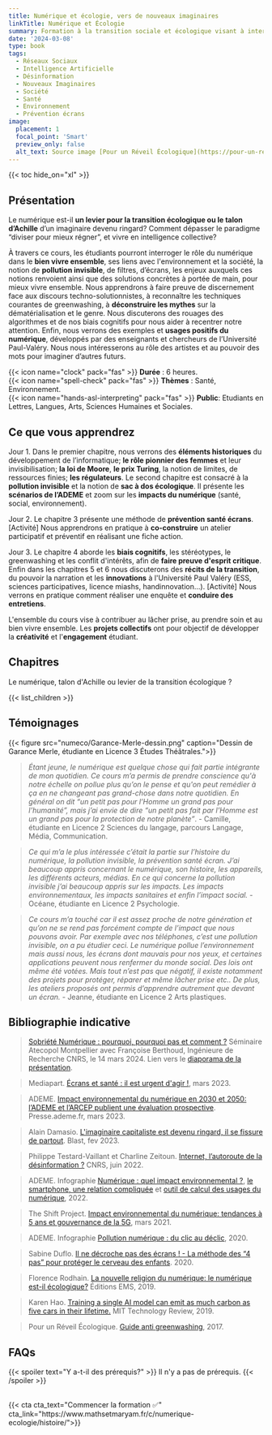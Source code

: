 ```yaml
---
title: Numérique et écologie, vers de nouveaux imaginaires
linkTitle: Numérique et Écologie
summary: Formation à la transition sociale et écologique visant à interroger les impacts du numérique et nos usages pour bien vivre ensemble.
date: '2024-03-08'
type: book
tags:
  - Réseaux Sociaux
  - Intelligence Artificielle
  - Désinformation
  - Nouveaux Imaginaires
  - Société
  - Santé
  - Environnement
  - Prévention écrans
image:
  placement: 1
  focal_point: 'Smart'
  preview_only: false
  alt_text: Source image [Pour un Réveil Écologique](https://pour-un-reveil-ecologique.org/fr/).
---
```


{{< toc hide_on="xl" >}}

## Présentation

Le numérique est-il <b>un levier pour la transition écologique ou le talon d’Achille</b> d’un imaginaire devenu ringard? Comment dépasser le paradigme “diviser pour mieux régner”, et vivre en intelligence collective? 

À travers ce cours, les étudiants pourront interroger le rôle du numérique dans le <b>bien vivre ensemble</b>, ses liens avec l'environnement et la société, la notion de <b>pollution invisible</b>, de filtres, d’écrans, les enjeux auxquels ces notions renvoient ainsi que des solutions concrètes à portée de main, pour mieux vivre ensemble. Nous apprendrons à faire preuve de discernement face aux discours techno-solutionnistes, à reconnaître les techniques courantes de greenwashing, à <b>déconstruire les mythes</b> sur la dématérialisation et le genre. Nous discuterons des rouages des algorithmes et de nos biais cognitifs pour nous aider à recentrer notre attention. Enfin, nous verrons des exemples et <b>usages positifs du numérique</b>, développés par des enseignants et chercheurs de l’Université Paul-Valéry. Nous nous intéresserons au rôle des artistes et au pouvoir des mots pour imaginer d’autres futurs.

{{< icon name="clock" pack="fas" >}} <b>Durée</b> : 6 heures. <br>
{{< icon name="spell-check" pack="fas" >}} <b>Thèmes</b> : Santé, Environnement. <br>
{{< icon name="hands-asl-interpreting" pack="fas" >}} <b>Public</b>: Etudiants en Lettres, Langues, Arts, Sciences Humaines et Sociales.

## Ce que vous apprendrez

Jour 1. Dans le premier chapitre, nous verrons des <b>éléments historiques</b> du développement de l’informatique; <b>le rôle pionnier des femmes</b> et leur invisibilisation; <b>la loi de Moore</b>, <b>le prix Turing</b>, la notion de limites, de ressources finies; <b>les régulateurs</b>.
Le second chapitre est consacré à la <b>pollution invisible</b> et la notion de <b>sac à dos écologique</b>. Il présente les <b>scénarios de l’ADEME</b> et zoom sur les <b>impacts du numérique</b> (santé, social, environnement).

Jour 2. Le chapitre 3 présente une méthode de <b>prévention santé écrans</b>. [Activité] Nous apprendrons en pratique à <b>co-construire</b> un atelier participatif et préventif en réalisant une fiche action.

Jour 3. Le chapitre 4 aborde les <b>biais cognitifs</b>, les stéréotypes, le greenwashing et les conflit d'intérêts, afin de <b>faire preuve d'esprit critique</b>.
Enfin dans les chapitres 5 et 6 nous discuterons des <b>récits de la transition</b>, du pouvoir la narration et les <b>innovations</b> à l'Université Paul Valéry (ESS, sciences participatives, licence miashs, handinnovation...).  [Activité] Nous verrons en pratique comment réaliser une enquête et <b>conduire des entretiens</b>.

L'ensemble du cours vise à contribuer au lâcher prise, au prendre soin et au bien vivre ensemble. 
Les <b>projets collectifs</b> ont pour objectif de développer la <b>créativité</b> et l'<b>engagement</b> étudiant.

## Chapitres

Le numérique, talon d'Achille ou levier de la transition écologique ? 

{{< list_children >}}

## Témoignages

{{< figure src="numeco/Garance-Merle-dessin.png" caption="Dessin de Garance Merle, étudiante en Licence 3 Études Théâtrales.">}}

> _Étant jeune, le numérique est quelque chose qui fait partie intégrante de mon quotidien. Ce cours m’a permis de prendre conscience qu'à notre échelle on pollue plus qu’on le pense et qu'on peut remédier à ça en ne changeant pas grand-chose dans notre quotidien. En général on dit “un petit pas pour l’Homme un grand pas pour l’humanité”, mais j’ai envie de dire “un petit pas fait par l’Homme est un grand pas pour la protection de notre planète”_. - Camille, étudiante en Licence 2 Sciences du langage, parcours Langage, Média, Communication.

> _Ce qui m’a le plus intéressée c’était la partie sur l’histoire du numérique, la pollution invisible, la prévention santé écran. J’ai beaucoup appris concernant le numérique, son histoire, les appareils, les différents acteurs, médias. En ce qui concerne la pollution invisible j’ai beaucoup appris sur les impacts. Les impacts environnementaux, les impacts sanitaires et enfin l’impact social._ - Océane, étudiante en Licence 2 Psychologie.

> _Ce cours m’a touché car il est assez proche de notre génération et qu’on ne se rend pas forcément compte de l’impact que nous pouvons avoir. Par exemple avec nos téléphones, c’est une pollution invisible, on a pu étudier ceci. Le numérique pollue l’environnement mais aussi nous, les écrans dont mauvais pour nos yeux, et certaines applications peuvent nous renfermer du monde social. Des lois ont même été votées. Mais tout n’est pas que négatif, il existe notamment des projets pour protéger, réparer et même lâcher prise etc.. De plus, les ateliers proposés ont permis d’apprendre autrement que devant un écran._ - Jeanne, étudiante en Licence 2 Arts plastiques.

## Bibliographie indicative

> [Sobriété Numérique : pourquoi, pourquoi pas et comment ?](https://atecopolmtp.hypotheses.org/352) Séminaire Atecopol Montpellier avec Françoise Berthoud, Ingénieure de Recherche CNRS, le 14 mars 2024. Lien vers le [diaporama de la présentation](https://atecopolmtp.hypotheses.org/files/2024/03/Sobriete-Numerique-atecopol-montpellier-mars-2024.pdf).

> Mediapart. [Écrans et santé : il est urgent d'agir !](https://blogs.mediapart.fr/emmanuel-prados/blog/020323/ecrans-et-sante-il-est-urgent-d-agir), mars 2023.

> ADEME. [Impact environnemental du numérique en 2030 et 2050: l’ADEME et l’ARCEP publient une évaluation prospective](https://presse.ademe.fr/2023/03/impact-environnemental-du-numerique-en-2030-et-2050-lademe-et-larcep-publient-une-evaluation-prospective.html). Presse.ademe.fr, mars 2023.

> Alain Damasio. [L'imaginaire capitaliste est devenu ringard, il se fissure de partout](https://www.youtube.com/watch?v=Y8SpcxR6FjQ). Blast, fev 2023.

> Philippe Testard-Vaillant et Charline Zeitoun. [Internet, l’autoroute de la désinformation ?](https://lejournal.cnrs.fr/articles/internet-lautoroute-de-la-desinformation) CNRS, juin 2022.

> ADEME. Infographie [Numérique : quel impact environnemental ?](https://infos.ademe.fr/magazine-avril-2022/faits-et-chiffres/numerique-quel-impact-environnemental/), [le smartphone, une relation compliquée](https://multimedia.ademe.fr/infographies/smartphone-version-ademe/) et [outil de calcul des usages du numérique](https://agirpourlatransition.ademe.fr/particuliers/bureau/numerique/calculez-lempreinte-carbone-usages-numeriques), 2022.

> The Shift Project. [Impact environnemental du numérique: tendances à 5 ans et gouvernance de la 5G](https://theshiftproject.org/wp-content/uploads/2021/03/Note-danalyse_Numerique-et-5G_30-mars-2021.pdf), mars 2021.

> ADEME. Infographie [Pollution numérique : du clic au déclic](https://archives.qqf.fr/infographie/69/pollution-numerique-du-clic-au-declic), 2020.

> Sabine Duflo. [Il ne décroche pas des écrans ! - La méthode des “4 pas” pour protéger le cerveau des enfants](). 2020.

> Florence Rodhain. [La nouvelle religion du numérique: le numérique est-il écologique?](https://www.editions-ems.fr/boutique/la-nouvelle-religion-du-numerique-le-numerique-est-il-ecologique/) Éditions EMS, 2019.

> Karen Hao. [Training a single AI model can emit as much carbon as five cars in their lifetime.](https://www.technologyreview.com/2019/06/06/239031/training-a-single-ai-model-can-emit-as-much-carbon-as-five-cars-in-their-lifetimes/) MIT Technology Review, 2019.

> Pour un Réveil Écologique. [Guide anti greenwashing](https://pour-un-reveil-ecologique.org/fr/les-entreprises-nous-repondent/#guide-anti-greenwashing), 2017.

## FAQs

{{< spoiler text="Y a-t-il des prérequis?" >}}
Il n'y a pas de prérequis.
{{< /spoiler >}}

<br>
{{< cta cta_text="Commencer la formation ✅" cta_link="https://www.mathsetmaryam.fr/c/numerique-ecologie/histoire/">}}